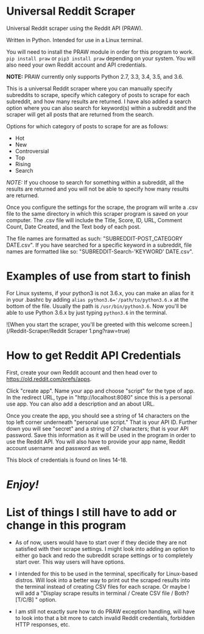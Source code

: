 # Universal Reddit Scraper
Universal Reddit scraper using the Reddit API (PRAW).

Written in Python. Intended for use in a Linux terminal.

You will need to install the PRAW module in order for this program to work. `pip install praw` or `pip3 install praw` depending on your system. You will also need your own Reddit account and API credentials.

**NOTE:** PRAW currently only supports Python 2.7, 3.3, 3.4, 3.5, and 3.6.

This is a universal Reddit scraper where you can manually specify subreddits to scrape, specify which category of posts to scrape for each subreddit, and how many results are returned. I have also added a search option where you can also search for keyword(s) within a subreddit and the scraper will get all posts that are returned from the search.


Options for which category of posts to scrape for are as follows:
- Hot
- New
- Controversial
- Top
- Rising
- Search

*NOTE:* If you choose to search for something within a subreddit, all the results are returned and you will not be able to specify how many results are returned.

Once you configure the settings for the scrape, the program will write a .csv file to the same directory in which this scraper program is saved on your computer. The .csv file will include the Title, Score, ID, URL, Comment Count, Date Created, and the Text body of each post. 

The file names are formatted as such: "SUBREDDIT-POST_CATEGORY DATE.csv". If you have searched for a specific keyword in a subreddit, file names are formatted like so: "SUBREDDIT-Search-'KEYWORD' DATE.csv".

# Examples of use from start to finish

For Linux systems, if your python3 is not 3.6.x, you can make an alias for it in your .bashrc by adding `alias python3.6='/path/to/python3.6.x` at the bottom of the file. Usually the path is `/usr/bin/python3.6`. Now you'll be able to use Python 3.6.x by just typing `python3.6` in the terminal.

![When you start the scraper, you'll be greeted with this welcome screen.](/Reddit-Scraper/Reddit Scraper 1.png?raw=true)

# How to get Reddit API Credentials

First, create your own Reddit account and then head over to https://old.reddit.com/prefs/apps.

Click "create app". Name your app and choose "script" for the type of app. In the redirect URL, type in "http://localhost:8080" since this is a personal use app. You can also add a description and an about URL. 

Once you create the app, you should see a string of 14 characters on the top left corner underneath "personal use script." That is your API ID. Further down you will see "secret" and a string of 27 characters; that is your API password. Save this information as it will be used in the program in order to use the Reddit API. You will also have to provide your app name, Reddit account username and password as well. 

This block of credentials is found on lines 14-18.

# ***Enjoy!***

# List of things I still have to add or change in this program
- As of now, users would have to start over if they decide they are not satisfied with their scrape settings. I might look into adding an option to either go back and redo the subreddit scrape settings or to completely start over. This way users will have options.

- I intended for this to be used in the terminal, specifically for Linux-based distros. Will look into a better way to print out the scraped results into the terminal instead of creating CSV files for each scrape. Or maybe I will add a "Display scrape results in terminal / Create CSV file / Both? [T/C/B] " option.

- I am still not exactly sure how to do PRAW exception handling, will have to look into that a bit more to catch invalid Reddit credentials, forbidden HTTP responses, etc.



